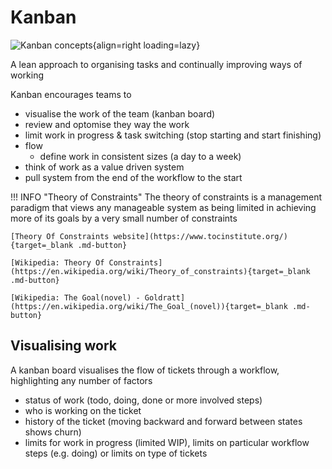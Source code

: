 # Kanban 

![Kanban concepts](https://github.com/practicalli/graphic-design/blob/live/engineering-playbook/kanban-concepts.png?raw=true){align=right loading=lazy}

A lean approach to organising tasks and continually improving ways of working

Kanban encourages teams to 

- visualise the work of the team (kanban board)
- review and optomise they way the work
- limit work in progress & task switching (stop starting and start finishing)
- flow
  - define work in consistent sizes (a day to a week)
- think of work as a value driven system
- pull system from the end of the workflow to the start


!!! INFO "Theory of Constraints"
    The theory of constraints is a management paradigm that views any manageable system as being limited in achieving more of its goals by a very small number of constraints

    [Theory Of Constraints website](https://www.tocinstitute.org/){target=_blank .md-button}

    [Wikipedia: Theory Of Constraints](https://en.wikipedia.org/wiki/Theory_of_constraints){target=_blank .md-button}

    [Wikipedia: The Goal(novel) - Goldratt](https://en.wikipedia.org/wiki/The_Goal_(novel)){target=_blank .md-button}


## Visualising work

A kanban board visualises the flow of tickets through a workflow, highlighting any number of factors

- status of work (todo, doing, done or more involved steps)
- who is working on the ticket
- history of the ticket (moving backward and forward between states shows churn)
- limits for work in progress (limited WIP), limits on particular workflow steps (e.g. doing) or limits on type of tickets



